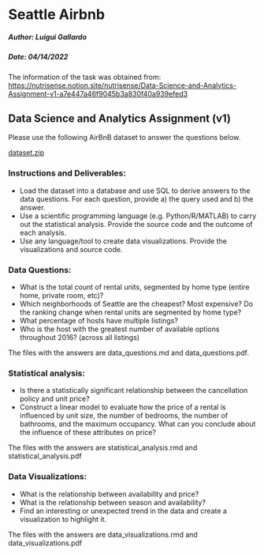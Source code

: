 # Seattle Airbnb
##### Author: Luigui Gallardo
##### Date: 04/14/2022

The information of the task was obtained from: https://nutrisense.notion.site/nutrisense/Data-Science-and-Analytics-Assignment-v1-a7e447a46f9045b3a830f40a939efed3

## Data Science and Analytics Assignment (v1)

Please use the following AirBnB dataset to answer the questions below.

[dataset.zip](https://s3-us-west-2.amazonaws.com/secure.notion-static.com/12462f4a-5f1e-4669-9215-10bcb3b401e3/dataset.zip)

### Instructions and Deliverables:

- Load the dataset into a database and use SQL to derive answers to the data questions. For each question, provide a) the query used and b) the answer.
- Use a scientific programming language (e.g. Python/R/MATLAB) to carry out the statistical analysis. Provide the source code and the outcome of each analysis.
- Use any language/tool to create data visualizations. Provide the visualizations and source code.

### Data Questions:

- What is the total count of rental units, segmented by home type (entire home, private room, etc)?
- Which neighborhoods of Seattle are the cheapest? Most expensive? Do the ranking change when rental units are segmented by home type?
- What percentage of hosts have multiple listings?
- Who is the host with the greatest number of available options throughout 2016? (across all listings)

The files with the answers are data_questions.md and data_questions.pdf.

### Statistical analysis:

- Is there a statistically significant relationship between the cancellation policy and unit price?
- Construct a linear model to evaluate how the price of a rental is influenced by unit size, the number of bedrooms, the number of bathrooms, and the maximum occupancy. What can you conclude about the influence of these attributes on price?

The files with the answers are statistical_analysis.rmd and statistical_analysis.pdf

### Data Visualizations:

- What is the relationship between availability and price?
- What is the relationship between season and availability?
- Find an interesting or unexpected trend in the data and create a visualization to highlight it.

The files with the answers are data_visualizations.rmd and data_visualizations.pdf

